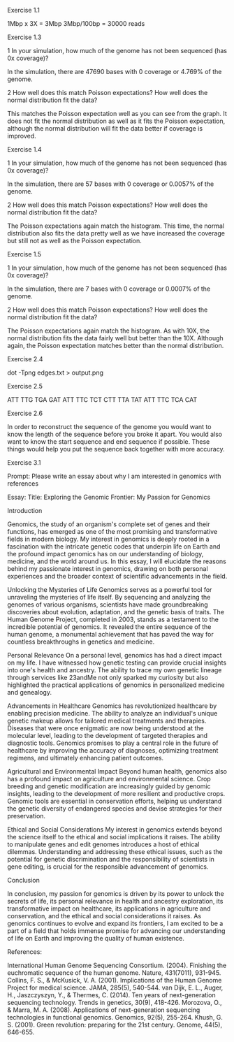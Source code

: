 Exercise 1.1

1Mbp x 3X = 3Mbp
3Mbp/100bp = 30000 reads

Exercise 1.3

1 In your simulation, how much of the genome has not been sequenced (has 0x coverage)?

In the simulation, there are 47690 bases with 0 coverage or 4.769% of the genome.

2 How well does this match Poisson expectations? How well does the normal distribution fit the data?

This matches the Poisson expectation well as you can see from the graph. It does not fit the normal distribution as well as it fits the Poisson expectation, although the normal distribution will fit the data better if coverage is improved.

Exercise 1.4

1 In your simulation, how much of the genome has not been sequenced (has 0x coverage)?

In the simulation, there are 57 bases with 0 coverage or 0.0057% of the genome.

2 How well does this match Poisson expectations? How well does the normal distribution fit the data?

The Poisson expectations again match the histogram. This time, the normal distribution also fits the data pretty well as we have increased the coverage but still not as well as the Poisson expectation.

Exercise 1.5

1 In your simulation, how much of the genome has not been sequenced (has 0x coverage)?

In the simulation, there are 7 bases with 0 coverage or 0.0007% of the genome.

2 How well does this match Poisson expectations? How well does the normal distribution fit the data?

The Poisson expectations again match the histogram. As with 10X, the normal distribution fits the data fairly well but better than the 10X. Although again, the Poisson expectation matches better than the normal distribution.

Exercise 2.4

dot -Tpng edges.txt > output.png

Exercise 2.5

ATT TTG TGA GAT ATT TTC TCT CTT TTA TAT ATT TTC TCA CAT

Exercise 2.6

In order to reconstruct the sequence of the genome you would want to know the length of the sequence before you broke it apart. You would also want to know the start sequence and end sequence if possible. These things would help you put the sequence back together with more accuracy.

Exercise 3.1

Prompt: Please write an essay about why I am interested in genomics with references

Essay: 
Title: Exploring the Genomic Frontier: My Passion for Genomics

Introduction

Genomics, the study of an organism's complete set of genes and their functions, has emerged as one of the most promising and transformative fields in modern biology. My interest in genomics is deeply rooted in a fascination with the intricate genetic codes that underpin life on Earth and the profound impact genomics has on our understanding of biology, medicine, and the world around us. In this essay, I will elucidate the reasons behind my passionate interest in genomics, drawing on both personal experiences and the broader context of scientific advancements in the field.

Unlocking the Mysteries of Life
Genomics serves as a powerful tool for unraveling the mysteries of life itself. By sequencing and analyzing the genomes of various organisms, scientists have made groundbreaking discoveries about evolution, adaptation, and the genetic basis of traits. The Human Genome Project, completed in 2003, stands as a testament to the incredible potential of genomics. It revealed the entire sequence of the human genome, a monumental achievement that has paved the way for countless breakthroughs in genetics and medicine.

Personal Relevance
On a personal level, genomics has had a direct impact on my life. I have witnessed how genetic testing can provide crucial insights into one's health and ancestry. The ability to trace my own genetic lineage through services like 23andMe not only sparked my curiosity but also highlighted the practical applications of genomics in personalized medicine and genealogy.

Advancements in Healthcare
Genomics has revolutionized healthcare by enabling precision medicine. The ability to analyze an individual's unique genetic makeup allows for tailored medical treatments and therapies. Diseases that were once enigmatic are now being understood at the molecular level, leading to the development of targeted therapies and diagnostic tools. Genomics promises to play a central role in the future of healthcare by improving the accuracy of diagnoses, optimizing treatment regimens, and ultimately enhancing patient outcomes.

Agricultural and Environmental Impact
Beyond human health, genomics also has a profound impact on agriculture and environmental science. Crop breeding and genetic modification are increasingly guided by genomic insights, leading to the development of more resilient and productive crops. Genomic tools are essential in conservation efforts, helping us understand the genetic diversity of endangered species and devise strategies for their preservation.

Ethical and Social Considerations
My interest in genomics extends beyond the science itself to the ethical and social implications it raises. The ability to manipulate genes and edit genomes introduces a host of ethical dilemmas. Understanding and addressing these ethical issues, such as the potential for genetic discrimination and the responsibility of scientists in gene editing, is crucial for the responsible advancement of genomics.

Conclusion

In conclusion, my passion for genomics is driven by its power to unlock the secrets of life, its personal relevance in health and ancestry exploration, its transformative impact on healthcare, its applications in agriculture and conservation, and the ethical and social considerations it raises. As genomics continues to evolve and expand its frontiers, I am excited to be a part of a field that holds immense promise for advancing our understanding of life on Earth and improving the quality of human existence.

References:

International Human Genome Sequencing Consortium. (2004). Finishing the euchromatic sequence of the human genome. Nature, 431(7011), 931-945.
Collins, F. S., & McKusick, V. A. (2001). Implications of the Human Genome Project for medical science. JAMA, 285(5), 540-544.
van Dijk, E. L., Auger, H., Jaszczyszyn, Y., & Thermes, C. (2014). Ten years of next-generation sequencing technology. Trends in genetics, 30(9), 418-426.
Morozova, O., & Marra, M. A. (2008). Applications of next-generation sequencing technologies in functional genomics. Genomics, 92(5), 255-264.
Khush, G. S. (2001). Green revolution: preparing for the 21st century. Genome, 44(5), 646-655.